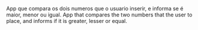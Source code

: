 App que compara os dois numeros que o usuario inserir, e informa se é maior, menor ou igual.
App that compares the two numbers that the user to place, and informs if it is greater, lesser or equal.

